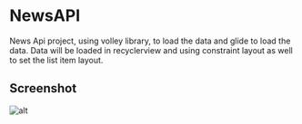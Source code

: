 # NewsAPI
News Api project, using volley library, to load the data and glide to load the data. Data will be loaded in recyclerview and using constraint layout as well to set the list item layout.
## Screenshot
![alt](https://github.com/cabudies/NewsAPI/blob/master/Screenshot_1569933293.png)
